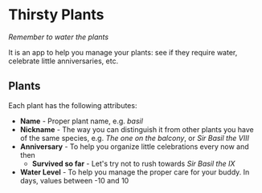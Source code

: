 # Thirsty Plants
_Remember to water the plants_

It is an app to help you manage your plants: see if they require water, celebrate little anniversaries, etc.

## Plants
Each plant has the following attributes:
* __Name__ - Proper plant name, e.g. _basil_ 
* __Nickname__ - The way you can distinguish it from other plants you have of the same species, e.g. _The one on the balcony_, or _Sir Basil the VIII_
* __Anniversary__ - To help you organize little celebrations every now and then
  * __Survived so far__ - Let's try not to rush towards _Sir Basil the IX_
* __Water Level__ - To help you manage the proper care for your buddy. In days, values between -10 and 10

